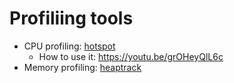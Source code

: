 # Profiliing tools

- CPU profiling: [hotspot](https://github.com/KDAB/hotspot)
  - How to use it: https://youtu.be/grOHeyQlL6c
- Memory profiling: [heaptrack](https://github.com/KDE/heaptrack)
